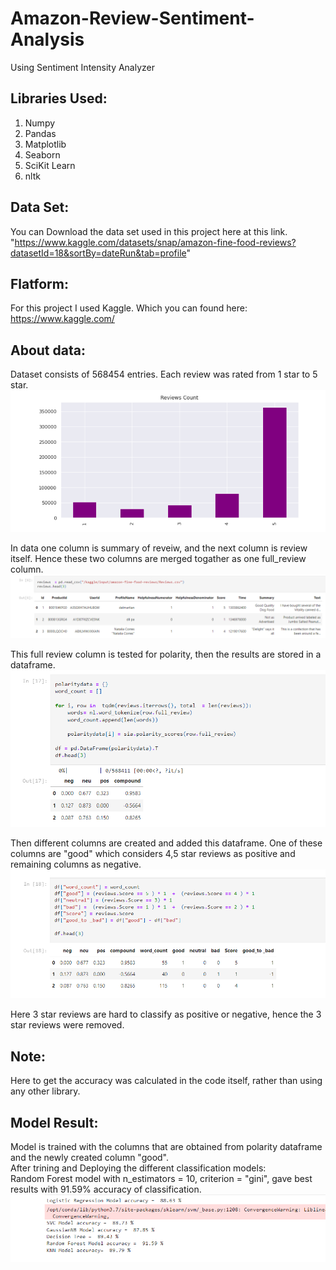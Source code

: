 # Amazon-Review-Sentiment-Analysis
Using Sentiment Intensity Analyzer


## Libraries Used:  
  
1. Numpy  
2. Pandas  
3. Matplotlib  
4. Seaborn  
5. SciKit Learn
6. nltk





## Data Set:  
  
You can Download the data set used in this project here at this link.  
"https://www.kaggle.com/datasets/snap/amazon-fine-food-reviews?datasetId=18&sortBy=dateRun&tab=profile"  






## Flatform:  
  
For this project I used Kaggle. Which you can found here: https://www.kaggle.com/  







## About data:  

Dataset consists of 568454 entries. Each review was rated from 1 star to 5 star.  
![Reviews](https://github.com/balajiabcd/Amazon-Review-Sentiment-Analysis/blob/main/Imges-repo/reviews-per-star.png)

In data one column is summary of reveiw, and the next column is review itself. Hence these two columns are merged togather as one full_review column.  
![data](https://github.com/balajiabcd/Amazon-Review-Sentiment-Analysis/blob/main/Imges-repo/data.png)

This full review column is tested for polarity, then the results are stored in a dataframe.  
![polarity_dataframe](https://github.com/balajiabcd/Amazon-Review-Sentiment-Analysis/blob/main/Imges-repo/compound-score-dataframe.png)

Then different columns are created and added this dataframe. One of these columns are "good" which considers 4,5 star reviews as positive and remaining columns as negative.  
![addition](https://github.com/balajiabcd/Amazon-Review-Sentiment-Analysis/blob/main/Imges-repo/review-analysis-columns-addition.png)

Here 3 star reviews are hard to classify as positive or negative, hence the 3 star reviews were removed.    








## Note:  
Here to get the accuracy was calculated in the code itself, rather than using any other library.  







## Model Result:  

Model is trained with the columns that are obtained from polarity dataframe and the newly created column "good".  
After trining and Deploying the different classification models:  
Random Forest model with n_estimators = 10, criterion = "gini", gave best results with 91.59% accuracy of classification.  
![Result](https://github.com/balajiabcd/Amazon-Review-Sentiment-Analysis/blob/main/Imges-repo/Result.png)








